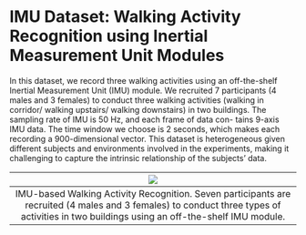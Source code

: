 # IMU Dataset: Walking Activity Recognition using Inertial Measurement Unit Modules


In this dataset, we record three walking activities using an off-the-shelf Inertial Measurement Unit (IMU) module. We recruited 7 participants (4 males and 3 females) to conduct three walking activities (walking in corridor/ walking upstairs/ walking downstairs) in two buildings. The sampling rate of IMU is 50 Hz, and each frame of data con- tains 9-axis IMU data. The time window we choose is 2 seconds, which makes each recording a 900-dimensional vector. This dataset is heterogeneous given different subjects and environments involved in the experiments, making it challenging to capture the intrinsic relationship of the subjects’ data.

| <img src="https://github.com/xmouyang/FL-Datasets-for-HAR/blob/main/datasets/IMU/imu_collect.png" class="img-responsive"> |
|:---:|
| IMU-based Walking Activity Recognition. Seven participants are recruited (4 males and 3 females) to conduct three types of activities in two buildings using an off-the-shelf IMU module. |
